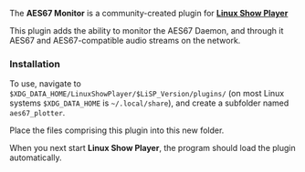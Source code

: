 
The **AES67 Monitor** is a community-created plugin for
**[Linux Show Player](https://github.com/FrancescoCeruti/linux-show-player)**

This plugin adds the ability to monitor the AES67 Daemon, and through it AES67 and AES67-compatible
audio streams on the network.


### Installation


To use, navigate to `$XDG_DATA_HOME/LinuxShowPlayer/$LiSP_Version/plugins/` (on
most Linux systems `$XDG_DATA_HOME` is `~/.local/share`), and create a subfolder
named `aes67_plotter`.

Place the files comprising this plugin into this new folder.

When you next start **Linux Show Player**, the program should load the plugin
automatically.


